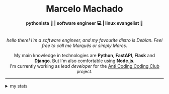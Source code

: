 <h1 align="center"> Marcelo Machado </h1>
    
<div align="center">
<b>pythonista 🐍 | software engineer 💻 | linux evangelist 🐧</b>
<br>
<br>

<i>hello there! I'm a software engineer, and my favourite distro is Debian. Feel free to call me Marquês or simply Marcs.</i>
<p>

My main knowledge in technologies are **Python**, **FastAPI**, **Flask** and **Django**. But I'm also comfortable using **Node.js**. <br/>
I'm currently working as _lead developer_ for the [Anti Coding Coding Club](https://www.youtube.com/@anticodingcodingclub) project.
</p>

</div>

---

<details closed>    
<summary>my stats</summary>

<div>
    <!--START_SECTION:waka-->
**I'm a Night 🦉** 

```text
🌞 Morning    20 commits     ██░░░░░░░░░░░░░░░░░░░░░░░   8.51% 
🌆 Daytime    87 commits     █████████░░░░░░░░░░░░░░░░   37.02% 
🌃 Evening    112 commits    ████████████░░░░░░░░░░░░░   47.66% 
🌙 Night      16 commits     █░░░░░░░░░░░░░░░░░░░░░░░░   6.81%

```


📊 **This Week I Spent My Time On** 

```text
⌚︎ Time Zone: America/Sao_Paulo

💬 Programming Languages: 
Python                   20 hrs 36 mins      ████████████████████░░░░░   83.42% 
TOML                     1 hr 27 mins        █░░░░░░░░░░░░░░░░░░░░░░░░   5.93% 
HTML                     35 mins             ░░░░░░░░░░░░░░░░░░░░░░░░░   2.41% 
Kotlin                   32 mins             ░░░░░░░░░░░░░░░░░░░░░░░░░   2.17% 
JSON                     28 mins             ░░░░░░░░░░░░░░░░░░░░░░░░░   1.93%

🔥 Editors: 
VS Code                  24 hrs 42 mins      █████████████████████████   100.0%

💻 Operating System: 
Windows                  21 hrs 45 mins      ██████████████████████░░░   88.05% 
Linux                    2 hrs 57 mins       ███░░░░░░░░░░░░░░░░░░░░░░   11.95%

```


 Last Updated on 27/03/2024
<!--END_SECTION:waka-->

</div>

<!-- <div>
        <a target="_blank" rel="noopener noreferrer" href="https://github.com/mmaachado?tab=repositories"><img src="https://github-readme-stats.vercel.app/api/top-langs/?username=mmaachado&hide=html,css,swift,ruby&langs_count=6&hide_border=true&layout=compact&show_icons=true&line_height=10&theme=transparent&title_color=4a86d1&custom_title=favourite%20languages"
       alt="most used languages" align="right"></a>
     <a target="_blank" rel="noopener noreferrer" href="https://wakatime.com/@mmachado"><img width="400rem" src="https://github-readme-stats.vercel.app/api/wakatime?username=mmachado&theme=transparent&hide_border=true&hide=markdown,html,css,text,other,yaml,json,prolog,dart,docker,xml,gitconfig,TSQL&hide_title=true&line_height=50&langs_count=4&layout=default" alt="wakatime stats" align="left" /></a> 
        

</div>

 <img src="https://raw.githubusercontent.com/MicaelliMedeiros/micaellimedeiros/master/image/computer-illustration.png" min-width="400px" max-width="400px" width="400px" align="right" alt="computer-illustration.png"> -->
<!-- [![Buy me a coffee](https://img.shields.io/badge/Buy%20Me%20a%20Coffee-ffdd00?style=for-the-badge&logo=buy-me-a-coffee&logoColor=black)](https://www.buymeacoffee.com/anticodingclub) -->

</details>
